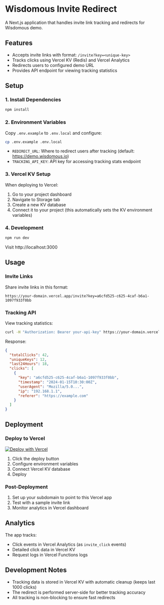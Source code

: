 # Wisdomous Invite Redirect

A Next.js application that handles invite link tracking and redirects for Wisdomous demo.

## Features

- Accepts invite links with format: `/invite?key=<unique-key>`
- Tracks clicks using Vercel KV (Redis) and Vercel Analytics
- Redirects users to configured demo URL
- Provides API endpoint for viewing tracking statistics

## Setup

### 1. Install Dependencies

```bash
npm install
```

### 2. Environment Variables

Copy `.env.example` to `.env.local` and configure:

```bash
cp .env.example .env.local
```

- `REDIRECT_URL`: Where to redirect users after tracking (default: https://demo.wisdomous.io)
- `TRACKING_API_KEY`: API key for accessing tracking stats endpoint

### 3. Vercel KV Setup

When deploying to Vercel:

1. Go to your project dashboard
2. Navigate to Storage tab
3. Create a new KV database
4. Connect it to your project (this automatically sets the KV environment variables)

### 4. Development

```bash
npm run dev
```

Visit http://localhost:3000

## Usage

### Invite Links

Share invite links in this format:
```
https://your-domain.vercel.app/invite?key=a6cfd525-c625-4caf-b6a1-1097f933f0bb
```

### Tracking API

View tracking statistics:

```bash
curl -H "Authorization: Bearer your-api-key" https://your-domain.vercel.app/api/tracking
```

Response:
```json
{
  "totalClicks": 42,
  "uniqueKeys": 12,
  "last24Hours": 18,
  "clicks": [
    {
      "key": "a6cfd525-c625-4caf-b6a1-1097f933f0bb",
      "timestamp": "2024-01-15T10:30:00Z",
      "userAgent": "Mozilla/5.0...",
      "ip": "192.168.1.1",
      "referer": "https://example.com"
    }
  ]
}
```

## Deployment

### Deploy to Vercel

[![Deploy with Vercel](https://vercel.com/button)](https://vercel.com/new/clone?repository-url=https://github.com/your-org/wisdomous-invite-redirect)

1. Click the deploy button
2. Configure environment variables
3. Connect Vercel KV database
4. Deploy

### Post-Deployment

1. Set up your subdomain to point to this Vercel app
2. Test with a sample invite link
3. Monitor analytics in Vercel dashboard

## Analytics

The app tracks:
- Click events in Vercel Analytics (as `invite_click` events)
- Detailed click data in Vercel KV
- Request logs in Vercel Functions logs

## Development Notes

- Tracking data is stored in Vercel KV with automatic cleanup (keeps last 1000 clicks)
- The redirect is performed server-side for better tracking accuracy
- All tracking is non-blocking to ensure fast redirects